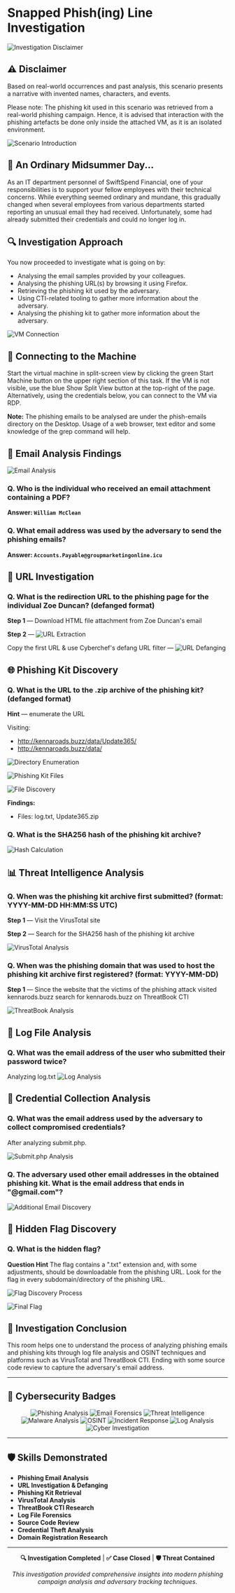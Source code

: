 # Snapped Phish(ing) Line Investigation

![Investigation Disclaimer](https://github.com/user-attachments/assets/a53a8b73-92b0-4c95-a1b3-65b22eaaf828)

## ⚠️ Disclaimer

Based on real-world occurrences and past analysis, this scenario presents a narrative with invented names, characters, and events.

Please note: The phishing kit used in this scenario was retrieved from a real-world phishing campaign. Hence, it is advised that interaction with the phishing artefacts be done only inside the attached VM, as it is an isolated environment.

![Scenario Introduction](https://github.com/user-attachments/assets/9a7d2327-9886-4e5d-9e48-cda3aa444cf5)

## 📖 An Ordinary Midsummer Day...

As an IT department personnel of SwiftSpend Financial, one of your responsibilities is to support your fellow employees with their technical concerns. While everything seemed ordinary and mundane, this gradually changed when several employees from various departments started reporting an unusual email they had received. Unfortunately, some had already submitted their credentials and could no longer log in.

## 🔍 Investigation Approach

You now proceeded to investigate what is going on by:

- Analysing the email samples provided by your colleagues.
- Analysing the phishing URL(s) by browsing it using Firefox.
- Retrieving the phishing kit used by the adversary.
- Using CTI-related tooling to gather more information about the adversary.
- Analysing the phishing kit to gather more information about the adversary.

![VM Connection](https://github.com/user-attachments/assets/3fc743af-e9b9-4e38-88dd-491b1a2a9cd6)

## 🔗 Connecting to the Machine

Start the virtual machine in split-screen view by clicking the green Start Machine button on the upper right section of this task. If the VM is not visible, use the blue Show Split View button at the top-right of the page. Alternatively, using the credentials below, you can connect to the VM via RDP.

**Note:** The phishing emails to be analysed are under the phish-emails directory on the Desktop. Usage of a web browser, text editor and some knowledge of the grep command will help.

## 📧 Email Analysis Findings

![Email Analysis](https://github.com/user-attachments/assets/211d9d42-40d2-41fc-90b7-67a0a5a74db1)

### **Q. Who is the individual who received an email attachment containing a PDF?**
**Answer: `William McClean`**

### **Q. What email address was used by the adversary to send the phishing emails?**
**Answer: `Accounts.Payable@groupmarketingonline.icu`**

## 🔗 URL Investigation

### **Q. What is the redirection URL to the phishing page for the individual Zoe Duncan? (defanged format)**

**Step 1** — Download HTML file attachment from Zoe Duncan's email

**Step 2** — 
![URL Extraction](https://github.com/user-attachments/assets/b97b46ee-6ef9-4982-8306-02b8cf2fdef9)

Copy the first URL & use Cyberchef's defang URL filter —
![URL Defanging](https://github.com/user-attachments/assets/02bfa5f2-8935-458a-b755-af92504a8d7b)

## 🌐 Phishing Kit Discovery

### **Q. What is the URL to the .zip archive of the phishing kit? (defanged format)**

**Hint** — enumerate the URL

Visiting:
- http://kennaroads.buzz/data/Update365/ 
- http://kennaroads.buzz/data/

![Directory Enumeration](https://github.com/user-attachments/assets/50272957-3403-496d-b542-1ec6ea88cb60)

![Phishing Kit Files](https://github.com/user-attachments/assets/4826f5d8-1b57-491a-8a6d-3368416eab58)

![File Discovery](https://github.com/user-attachments/assets/74205bb4-d8f7-4903-bd53-c8dfb8bca533)

**Findings:**
- Files: log.txt, Update365.zip

### **Q. What is the SHA256 hash of the phishing kit archive?**
![Hash Calculation](https://github.com/user-attachments/assets/24527157-9635-4a48-9498-567e34431025)

## 📊 Threat Intelligence Analysis

### **Q. When was the phishing kit archive first submitted? (format: YYYY-MM-DD HH:MM:SS UTC)**

**Step 1** — Visit the VirusTotal site

**Step 2** — Search for the SHA256 hash of the phishing kit archive

![VirusTotal Analysis](https://github.com/user-attachments/assets/e2c25543-c4e4-4c14-9c75-069052be23ab)

### **Q. When was the phishing domain that was used to host the phishing kit archive first registered? (format: YYYY-MM-DD)**

**Step 1** — Since the website that the victims of the phishing attack visited kennarods.buzz search for kennarods.buzz on ThreatBook CTI

![ThreatBook Analysis](https://github.com/user-attachments/assets/43828c7b-f4d7-45a0-8716-5b35ffba56b8)

## 📝 Log File Analysis

### **Q. What was the email address of the user who submitted their password twice?**

Analyzing log.txt
![Log Analysis](https://github.com/user-attachments/assets/e61f52d5-cd73-441f-9584-f13b723e6047)

## 🔐 Credential Collection Analysis

### **Q. What was the email address used by the adversary to collect compromised credentials?**

After analyzing submit.php.

![Submit.php Analysis](https://github.com/user-attachments/assets/e60dd4af-ddb7-4401-923e-39acab7ba07e)

### **Q. The adversary used other email addresses in the obtained phishing kit. What is the email address that ends in "@gmail.com"?**
![Additional Email Discovery](https://github.com/user-attachments/assets/9beb591a-378a-46c3-be10-bb4345294406)

## 🚩 Hidden Flag Discovery

### **Q. What is the hidden flag?**

**Question Hint**
The flag contains a ".txt" extension and, with some adjustments, should be downloadable from the phishing URL. Look for the flag in every subdomain/directory of the phishing URL.

![Flag Discovery Process](https://github.com/user-attachments/assets/e12bbfd1-a15b-425f-b854-a52a6f760f48)

![Final Flag](https://github.com/user-attachments/assets/c206f4a6-67fe-4dec-844a-94989aaf514b)

## 🎯 Investigation Conclusion

This room helps one to understand the process of analyzing phishing emails and phishing kits through log file analysis and OSINT techniques and platforms such as VirusTotal and ThreatBook CTI. Ending with some source code review to capture the adversary's email address.

---

## 🔐 Cybersecurity Badges

<div align="center">
  
![Phishing Analysis](https://img.shields.io/badge/Phishing-Analysis-red)
![Email Forensics](https://img.shields.io/badge/Email-Forensics-green)
![Threat Intelligence](https://img.shields.io/badge/Threat-Intelligence-blue)
![Malware Analysis](https://img.shields.io/badge/Malware-Analysis-orange)
![OSINT](https://img.shields.io/badge/OSINT-Investigation-purple)
![Incident Response](https://img.shields.io/badge/Incident-Response-yellow)
![Log Analysis](https://img.shields.io/badge/Log-Analysis-lightgrey)
![Cyber Investigation](https://img.shields.io/badge/Cyber-Investigation-9cf)

</div>

---

## 🛡️ Skills Demonstrated

- **Phishing Email Analysis**
- **URL Investigation & Defanging**
- **Phishing Kit Retrieval**
- **VirusTotal Analysis**
- **ThreatBook CTI Research**
- **Log File Forensics**
- **Source Code Review**
- **Credential Theft Analysis**
- **Domain Registration Research**

---

<div align="center">

**🔍 Investigation Completed** | **✅ Case Closed** | **🛡️ Threat Contained**

*This investigation provided comprehensive insights into modern phishing campaign analysis and adversary tracking techniques.*

</div>






